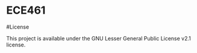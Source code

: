 # ECE461


#License

This project is available under the GNU Lesser General Public License v2.1 license. 

